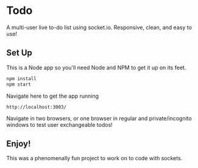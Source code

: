 # Todo
A multi-user live to-do list using socket.io. Responsive, clean, and easy to use!

## Set Up
This is a Node app so you'll need Node and NPM to get it up on its feet.

```sh
npm install
npm start
```

Navigate here to get the app running
```
http://localhost:3003/
```
Navigate in two browsers, or one browser in regular and private/incognito windows to test user exchangeable todos!

## Enjoy!
This was a phenomenally fun project to work on to code with sockets.
